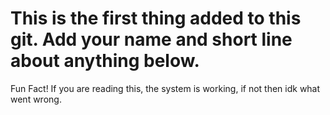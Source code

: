 # This is the first thing added to this git. Add your name and short line about anything below.

Fun Fact! If you are reading this, the system is working, if not then idk what went wrong. 